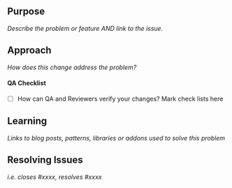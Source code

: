 ## Purpose
_Describe the problem or feature AND link to the issue._

## Approach
_How does this change address the problem?_

#### QA Checklist
- [ ] How can QA and Reviewers verify your changes? Mark check lists here

## Learning
_Links to blog posts, patterns, libraries or addons used to solve this problem_

## Resolving Issues
_i.e. closes #xxxx, resolves #xxxx_
